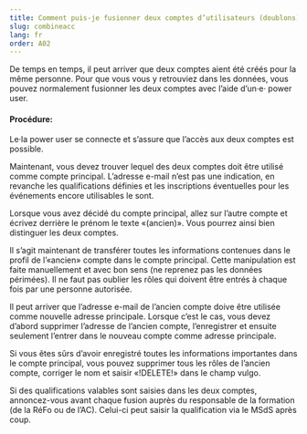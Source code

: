 ```yaml
---
title: Comment puis-je fusionner deux comptes d’utilisateurs (doublons)?
slug: combineacc
lang: fr
order: A02
---
```


De temps en temps, il peut arriver que deux comptes aient été créés pour la même personne. Pour que vous vous y retrouviez dans les données, vous pouvez normalement fusionner les deux comptes avec l’aide d’un·e· power user.

#### Procédure:

Le·la power user se connecte et s’assure que l’accès aux deux comptes est possible.

Maintenant, vous devez trouver lequel des deux comptes doit être utilisé comme compte principal. L’adresse e-mail n’est pas une indication, en revanche les qualifications définies et les inscriptions éventuelles pour les événements encore utilisables le sont.

Lorsque vous avez décidé du compte principal, allez sur l’autre compte et écrivez derrière le prénom le texte «(ancien)». Vous pourrez ainsi bien distinguer les deux comptes.

Il s’agit maintenant de transférer toutes les informations contenues dans le profil de l’«ancien» compte dans le compte principal. Cette manipulation est faite manuellement et avec bon sens (ne reprenez pas les données périmées). Il ne faut pas oublier les rôles qui doivent être entrés à chaque fois par une personne autorisée.

Il peut arriver que l’adresse e-mail de l’ancien compte doive être utilisée comme nouvelle adresse principale. Lorsque c’est le cas, vous devez d’abord supprimer l’adresse de l’ancien compte, l’enregistrer et ensuite seulement l’entrer dans le nouveau compte comme adresse principale.

Si vous êtes sûrs d’avoir enregistré toutes les informations importantes dans le compte principal, vous pouvez supprimer tous les rôles de l’ancien compte, corriger le nom et saisir «!DELETE!» dans le champ vulgo.

Si des qualifications valables sont saisies dans les deux comptes, annoncez-vous avant chaque fusion auprès du responsable de la formation (de la RéFo ou de l’AC). Celui-ci peut saisir la qualification via le MSdS après coup.